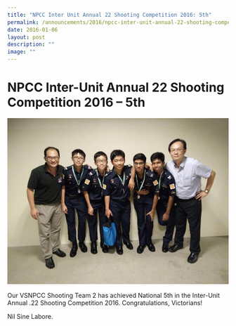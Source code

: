 ```yaml
---
title: "NPCC Inter Unit Annual 22 Shooting Competition 2016: 5th"
permalink: /announcements/2016/npcc-inter-unit-annual-22-shooting-competition-2016-5th/
date: 2016-01-06
layout: post
description: ""
image: ""
---
```

# **NPCC Inter-Unit Annual 22 Shooting Competition 2016 – 5th**

![](/images/NPCC-Shooting.jpg)

Our VSNPCC Shooting Team 2 has achieved National 5th in the Inter-Unit Annual .22 Shooting Competition 2016. Congratulations, Victorians!

Nil Sine Labore.